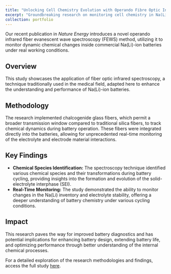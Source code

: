 ```yaml
---
title: "Unlocking Cell Chemistry Evolution with Operando Fibre Optic Infrared Spectroscopy"
excerpt: "Groundbreaking research on monitoring cell chemistry in Na(Li)-ion batteries using operando fiber optic IR spectroscopy.<br/><img src='/images/battery-innovation.png'>"
collection: portfolio
---
```


Our recent publication in *Nature Energy* introduces a novel operando infrared fiber evanescent wave spectroscopy (FEWS) method, utilizing it to monitor dynamic chemical changes inside commercial Na(Li)-ion batteries under real working conditions.

## Overview
This study showcases the application of fiber optic infrared spectroscopy, a technique traditionally used in the medical field, adapted here to enhance the understanding and performance of Na(Li)-ion batteries.

## Methodology
The research implemented chalcogenide glass fibers, which permit a broader transmission window compared to traditional silica fibers, to track chemical dynamics during battery operation. These fibers were integrated directly into the batteries, allowing for unprecedented real-time monitoring of the electrolyte and electrode material interactions.

## Key Findings
- **Chemical Species Identification:** The spectroscopy technique identified various chemical species and their transformations during battery cycling, providing insights into the formation and evolution of the solid-electrolyte interphase (SEI).
- **Real-Time Monitoring:** The study demonstrated the ability to monitor changes in the Na(Li) inventory and electrolyte stability, offering a deeper understanding of battery chemistry under various cycling conditions.

## Impact
This research paves the way for improved battery diagnostics and has potential implications for enhancing battery design, extending battery life, and optimizing performance through better understanding of the internal chemical processes.

For a detailed exploration of the research methodologies and findings, access the full study [here](https://www.nature.com/articles/s41560-022-01141-3).
